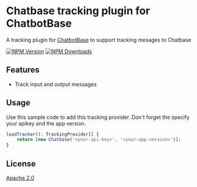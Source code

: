 # Chatbase tracking plugin for ChatbotBase
A tracking plugin for [ChatbotBase][chatbotbase] to support tracking mesages to Chatbase

  [![NPM Version][npm-image]][npm-url]
  [![NPM Downloads][downloads-image]][downloads-url]
  
## Features
 - Track input and output messages
 
## Usage
Use this sample code to add this tracking provider. Don't forget the specify your apikey and the app version.

```typescript
loadTracker(): TrackingProvider[] {
    return [new Chatbase('<your-api-key>', '<your-app-version>')];
}
```
  
## License
  [Apache 2.0](LICENSE)

[chatbotbase]: https://github.com/rekire/ChatbotBase
[npm-image]: https://img.shields.io/npm/v/chatbotbase-chatbaseplugin.svg
[npm-url]: https://npmjs.org/package/chatbotbase-chatbaseplugin
[downloads-image]: https://img.shields.io/npm/dm/chatbotbase-chatbaseplugin.svg
[downloads-url]: https://npmjs.org/package/chatbotbase-chatbaseplugin
